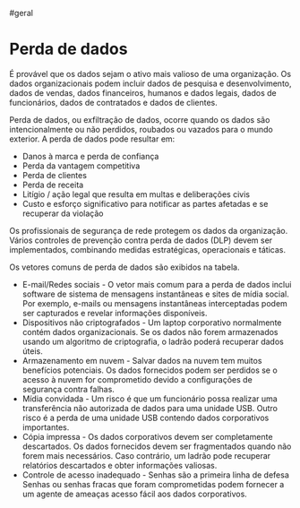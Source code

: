 #geral
# Perda de dados

É provável que os dados sejam o ativo mais valioso de uma organização. Os dados organizacionais podem incluir dados de pesquisa e desenvolvimento, dados de vendas, dados financeiros, humanos e dados legais, dados de funcionários, dados de contratados e dados de clientes.

Perda de dados, ou exfiltração de dados, ocorre quando os dados são intencionalmente ou não perdidos, roubados ou vazados para o mundo exterior. A perda de dados pode resultar em:

- Danos à marca e perda de confiança
- Perda da vantagem competitiva
- Perda de clientes
- Perda de receita
- Litígio / ação legal que resulta em multas e deliberações civis
- Custo e esforço significativo para notificar as partes afetadas e se recuperar da violação

Os profissionais de segurança de rede protegem os dados da organização. Vários controles de prevenção contra perda de dados (DLP) devem ser implementados, combinando medidas estratégicas, operacionais e táticas.

Os vetores comuns de perda de dados são exibidos na tabela.

- E-mail/Redes sociais - O vetor mais comum para a perda de dados inclui software de sistema de mensagens instantâneas e sites de mídia social. Por exemplo, e-mails ou mensagens instantâneas interceptadas podem ser capturados e revelar informações disponíveis.
- Dispositivos não criptografados - Um laptop corporativo normalmente contém dados organizacionais. Se os dados não forem armazenados usando um algoritmo de criptografia, o ladrão poderá recuperar dados úteis.
- Armazenamento em nuvem - Salvar dados na nuvem tem muitos benefícios potenciais. Os dados fornecidos podem ser perdidos se o acesso à nuvem for comprometido devido a configurações de segurança contra falhas.
- Mídia convidada - Um risco é que um funcionário possa realizar uma transferência não autorizada de dados para uma unidade USB. Outro risco é a perda de uma unidade USB contendo dados corporativos importantes.
- Cópia impressa - Os dados corporativos devem ser completamente descartados. Os dados fornecidos devem ser fragmentados quando não forem mais necessários. Caso contrário, um ladrão pode recuperar relatórios descartados e obter informações valiosas.
- Controle de acesso inadequado - Senhas são a primeira linha de defesa Senhas ou senhas fracas que foram comprometidas podem fornecer a um agente de ameaças acesso fácil aos dados corporativos.
















